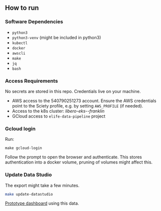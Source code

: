 ## How to run

### Software Dependencies

- `python3`
- `python3-venv` (might be included in python3)
- `kubectl`
- `docker`
- `awscli`
- `make`
- `jq`
- `bash`

### Access Requirements

No secrets are stored in this repo. Credentials live on your machine.

- AWS access to the 540790251273 account.
  Ensure the AWS credentials point to the Sciety profile, e.g. by setting `AWS_PROFILE` (if needed).
- Access to the k8s cluster: _libero-eks--franklin_
- GCloud access to `elife-data-pipeline` project


### Gcloud login

Run:
```
make gcloud-login
```
Follow the prompt to open the browser and authenticate.
This stores authentication into a docker volume, pruning of volumes might affect this.

### Update Data Studio

The export might take a few minutes.


```bash
make update-datastudio
```

[Prototype dashboard](https://datastudio.google.com/reporting/bc7fa747-9d10-4272-836d-f40425b93c95) using this data.
